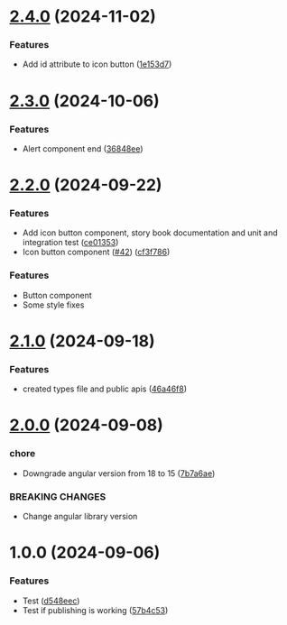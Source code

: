 # [2.4.0](https://github.com/JuanDa15/lunaui-angular/compare/v2.3.0...v2.4.0) (2024-11-02)


### Features

* Add id attribute to icon button ([1e153d7](https://github.com/JuanDa15/lunaui-angular/commit/1e153d752f173f99bbe9383e5d117a84738aacd8))

# [2.3.0](https://github.com/JuanDa15/lunaui-angular/compare/v2.2.0...v2.3.0) (2024-10-06)


### Features

* Alert component end ([36848ee](https://github.com/JuanDa15/lunaui-angular/commit/36848ee7a4088aab4768e5463ba13d0dfc9f0c54))

# [2.2.0](https://github.com/JuanDa15/lunaui-angular/compare/v2.1.0...v2.2.0) (2024-09-22)


### Features

* Add icon button component, story book documentation and unit and integration test ([ce01353](https://github.com/JuanDa15/lunaui-angular/commit/ce01353ba509ba56d05d539ea5852f60079fcb5b))
* Icon button component ([#42](https://github.com/JuanDa15/lunaui-angular/issues/42)) ([cf3f786](https://github.com/JuanDa15/lunaui-angular/commit/cf3f78662ae46d0f67e4378da17c518806cd8851))

### Features

- Button component
- Some style fixes

# [2.1.0](https://github.com/JuanDa15/lunaui-angular/compare/v2.0.0...v2.1.0) (2024-09-18)

### Features

- created types file and public apis ([46a46f8](https://github.com/JuanDa15/lunaui-angular/commit/46a46f8615bac246fe1457ae05042f716dca3618))

# [2.0.0](https://github.com/JuanDa15/lunaui-angular/compare/v1.0.0...v2.0.0) (2024-09-08)

### chore

- Downgrade angular version from 18 to 15 ([7b7a6ae](https://github.com/JuanDa15/lunaui-angular/commit/7b7a6ae894973c3c37dd890ad8131a819546720d))

### BREAKING CHANGES

- Change angular library version

# 1.0.0 (2024-09-06)

### Features

- Test ([d548eec](https://github.com/JuanDa15/lunaui-angular/commit/d548eecb013d4b12863e085405e1d55d700af5bd))
- Test if publishing is working ([57b4c53](https://github.com/JuanDa15/lunaui-angular/commit/57b4c5365eccfd55b11332e35b3eefe3dbcc18ec))
